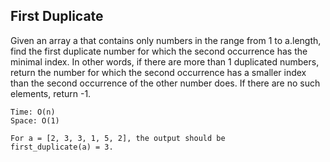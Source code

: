 ## First Duplicate

Given an array a that contains only numbers in the range from 1 to a.length, 
find the first duplicate number for which the second occurrence has the minimal index. 
In other words, if there are more than 1 duplicated numbers, return the number for which 
the second occurrence has a smaller index than the second occurrence of the other number does. 
If there are no such elements, return -1.

```
Time: O(n)
Space: O(1)

For a = [2, 3, 3, 1, 5, 2], the output should be
first_duplicate(a) = 3.
```